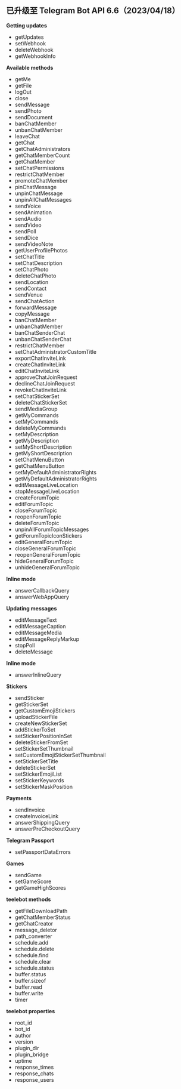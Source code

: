 ## 已升级至 Telegram Bot API 6.6（2023/04/18）

**Getting updates**

* getUpdates
* setWebhook
* deleteWebhook
* getWebhookInfo

**Available methods**

* getMe
* getFile
* logOut
* close
* sendMessage
* sendPhoto
* sendDocument
* banChatMember
* unbanChatMember
* leaveChat
* getChat
* getChatAdministrators
* getChatMemberCount
* getChatMember
* setChatPermissions
* restrictChatMember
* promoteChatMember
* pinChatMessage
* unpinChatMessage
* unpinAllChatMessages
* sendVoice
* sendAnimation
* sendAudio
* sendVideo
* sendPoll
* sendDice
* sendVideoNote
* getUserProfilePhotos
* setChatTitle
* setChatDescription
* setChatPhoto
* deleteChatPhoto
* sendLocation
* sendContact
* sendVenue
* sendChatAction
* forwardMessage
* copyMessage
* banChatMember
* unbanChatMember
* banChatSenderChat
* unbanChatSenderChat
* restrictChatMember
* setChatAdministratorCustomTitle
* exportChatInviteLink
* createChatInviteLink
* editChatInviteLink
* approveChatJoinRequest
* declineChatJoinRequest
* revokeChatInviteLink
* setChatStickerSet
* deleteChatStickerSet
* sendMediaGroup
* getMyCommands
* setMyCommands
* deleteMyCommands
* setMyDescription
* getMyDescription
* setMyShortDescription
* getMyShortDescription
* setChatMenuButton
* getChatMenuButton
* setMyDefaultAdministratorRights
* getMyDefaultAdministratorRights
* editMessageLiveLocation
* stopMessageLiveLocation
* createForumTopic
* editForumTopic
* closeForumTopic
* reopenForumTopic
* deleteForumTopic
* unpinAllForumTopicMessages
* getForumTopicIconStickers
* editGeneralForumTopic
* closeGeneralForumTopic
* reopenGeneralForumTopic
* hideGeneralForumTopic
* unhideGeneralForumTopic

**Inline mode**

* answerCallbackQuery
* answerWebAppQuery

**Updating messages**

* editMessageText
* editMessageCaption
* editMessageMedia
* editMessageReplyMarkup
* stopPoll
* deleteMessage

**Inline mode**

* answerInlineQuery

**Stickers**

* sendSticker
* getStickerSet
* getCustomEmojiStickers
* uploadStickerFile
* createNewStickerSet
* addStickerToSet
* setStickerPositionInSet
* deleteStickerFromSet
* setStickerSetThumbnail
* setCustomEmojiStickerSetThumbnail
* setStickerSetTitle
* deleteStickerSet
* setStickerEmojiList
* setStickerKeywords
* setStickerMaskPosition

**Payments**

* sendInvoice
* createInvoiceLink
* answerShippingQuery
* answerPreCheckoutQuery

**Telegram Passport**

* setPassportDataErrors

**Games**

* sendGame
* setGameScore
* getGameHighScores



**teelebot methods**

*  getFileDownloadPath
*  getChatMemberStatus
*  getChatCreator
*  message_deletor
*  path_converter
*  schedule.add
*  schedule.delete
*  schedule.find
*  schedule.clear
*  schedule.status
*  buffer.status
*  buffer.sizeof
*  buffer.read
*  buffer.write
*  timer



**teelebot properties**

*  root_id
*  bot_id
*  author
*  version
*  plugin_dir
*  plugin_bridge
*  uptime
*  response_times
*  response_chats 
*  response_users



